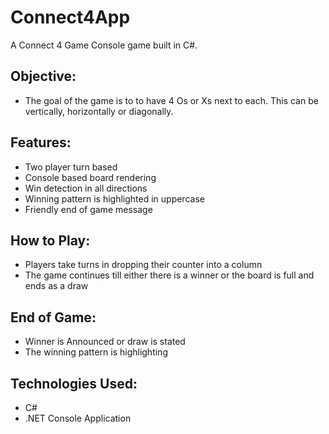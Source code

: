 # **Connect4App**

A Connect 4 Game Console game built in C#. 

## **Objective**:
+ The goal of the game is to to have 4 Os or Xs next to each. This can be vertically, horizontally or diagonally.

## **Features**:
+ Two player turn based
+ Console based board rendering
+ Win detection in all directions
+ Winning pattern is highlighted in uppercase
+ Friendly end of game message

## **How to Play**:
+ Players take turns in dropping their counter into a column
+ The game continues till either there is a winner or the board is full and ends as a draw

## **End of Game**:
+ Winner is Announced or draw is stated
+ The winning pattern is highlighting

 ## **Technologies Used**:
 + C#
 + .NET Console Application
